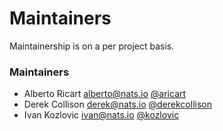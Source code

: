 # Maintainers

Maintainership is on a per project basis.

### Maintainers

- Alberto Ricart <alberto@nats.io> [@aricart](https://github.com/aricart)
- Derek Collison <derek@nats.io>
  [@derekcollison](https://github.com/derekcollison)
- Ivan Kozlovic <ivan@nats.io> [@kozlovic](https://github.com/kozlovic)
